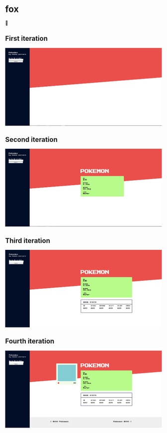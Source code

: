 # fox
🦊

## First iteration
![test](https://raw.githubusercontent.com/slypoor/fox/master/first-iteration.png)

## Second iteration
![test](https://raw.githubusercontent.com/slypoor/fox/master/second-iteration.png)

## Third iteration
![test](https://raw.githubusercontent.com/slypoor/fox/master/third-iteration.png)

## Fourth iteration
![test](https://raw.githubusercontent.com/slypoor/fox/master/fourth-iteration.png)
